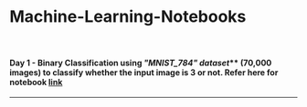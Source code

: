 # Machine-Learning-Notebooks
<br>

#### Day 1 - **Binary Classification** using _"MNIST_784" dataset_** (70,000 images) to classify whether the input image is 3 or not. Refer here for notebook [link](https://github.com/SivadineshPonrajan/Machine-Learning-Notebooks/blob/master/01%20Binary%20Classification%20-%20MNIST.ipynb)


***

